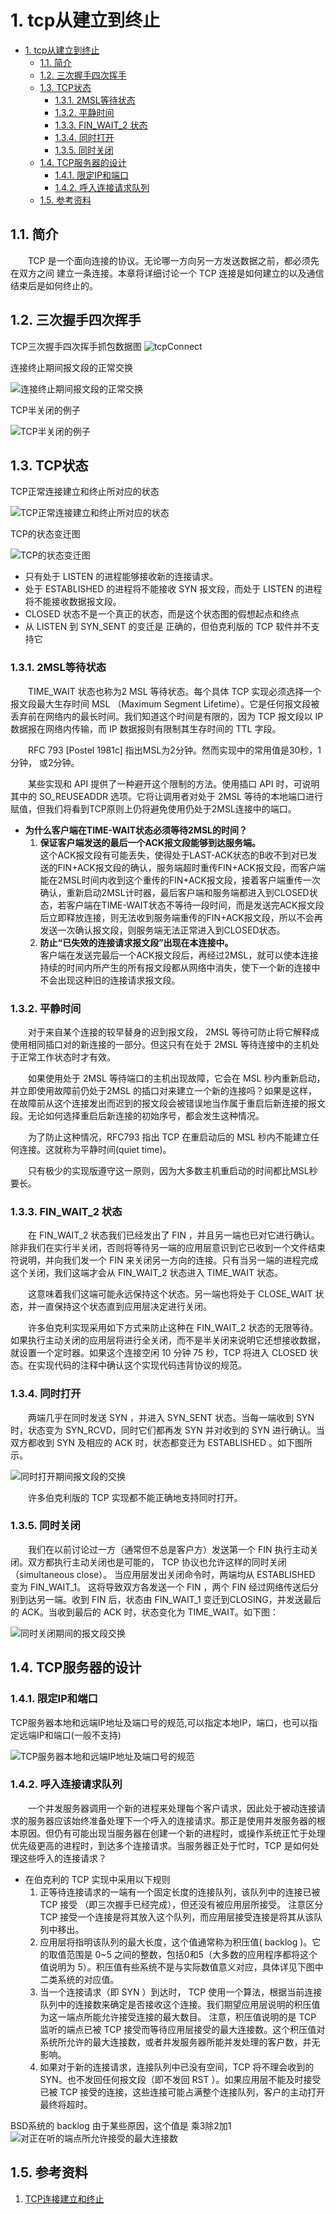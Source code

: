 # 1. tcp从建立到终止

- [1. tcp从建立到终止](#1-tcp从建立到终止)
  - [1.1. 简介](#11-简介)
  - [1.2. 三次握手四次挥手](#12-三次握手四次挥手)
  - [1.3. TCP状态](#13-tcp状态)
    - [1.3.1. 2MSL等待状态](#131-2msl等待状态)
    - [1.3.2. 平静时间](#132-平静时间)
    - [1.3.3. FIN_WAIT_2 状态](#133-fin_wait_2-状态)
    - [1.3.4. 同时打开](#134-同时打开)
    - [1.3.5. 同时关闭](#135-同时关闭)
  - [1.4. TCP服务器的设计](#14-tcp服务器的设计)
    - [1.4.1. 限定IP和端口](#141-限定ip和端口)
    - [1.4.2. 呼入连接请求队列](#142-呼入连接请求队列)
  - [1.5. 参考资料](#15-参考资料)

## 1.1. 简介

&emsp;&emsp;TCP 是一个面向连接的协议。无论哪一方向另一方发送数据之前，都必须先在双方之间 建立一条连接。本章将详细讨论一个 TCP 连接是如何建立的以及通信结束后是如何终止的。

## 1.2. 三次握手四次挥手

TCP三次握手四次挥手抓包数据图
![tcpConnect](./img/tcpConnect.png)

连接终止期间报文段的正常交换

![连接终止期间报文段的正常交换](./img/连接终止期间报文段的正常交换.png)

TCP半关闭的例子

![TCP半关闭的例子](./img/TCP半关闭的例子.png)

## 1.3. TCP状态

TCP正常连接建立和终止所对应的状态

![TCP正常连接建立和终止所对应的状态](./img/TCP正常连接建立和终止所对应的状态.png)

TCP的状态变迁图

![TCP的状态变迁图](./img/TCP的状态变迁图.png)

- 只有处于 LISTEN 的进程能够接收新的连接请求。
- 处于 ESTABLISHED 的进程将不能接收 SYN 报文段，而处于 LISTEN 的进程将不能接收数据报文段。
- CLOSED 状态不是一个真正的状态，而是这个状态图的假想起点和终点
- 从 LISTEN 到 SYN_SENT 的变迁是 正确的，但伯克利版的 TCP 软件并不支持它

### 1.3.1. 2MSL等待状态

&emsp;&emsp;TIME_WAIT 状态也称为2 MSL 等待状态。每个具体 TCP 实现必须选择一个报文段最大生存时间 MSL （Maximum Segment Lifetime）。它是任何报文段被丢弃前在网络内的最长时间。我们知道这个时间是有限的，因为 TCP 报文段以 IP 数据报在网络内传输，而 IP 数据报则有限制其生存时间的 TTL 字段。

&emsp;&emsp;RFC 793 [Postel 1981c] 指出MSL为2分钟。然而实现中的常用值是30秒，1分钟， 或2分钟。

&emsp;&emsp;某些实现和 API 提供了一种避开这个限制的方法。使用插口 API 时，可说明其中的 SO_REUSEADDR 选项。它将让调用者对处于 2MSL 等待的本地端口进行赋值，但我们将看到TCP原则上仍将避免使用仍处于2MSL连接中的端口。

- **为什么客户端在TIME-WAIT状态必须等待2MSL的时间？**
  1. **保证客户端发送的最后一个ACK报文段能够到达服务端。**  
  这个ACK报文段有可能丢失，使得处于LAST-ACK状态的B收不到对已发送的FIN+ACK报文段的确认，服务端超时重传FIN+ACK报文段，而客户端能在2MSL时间内收到这个重传的FIN+ACK报文段，接着客户端重传一次确认，重新启动2MSL计时器，最后客户端和服务端都进入到CLOSED状态，若客户端在TIME-WAIT状态不等待一段时间，而是发送完ACK报文段后立即释放连接，则无法收到服务端重传的FIN+ACK报文段，所以不会再发送一次确认报文段，则服务端无法正常进入到CLOSED状态。
  2. **防止“已失效的连接请求报文段”出现在本连接中。**  
  客户端在发送完最后一个ACK报文段后，再经过2MSL，就可以使本连接持续的时间内所产生的所有报文段都从网络中消失，使下一个新的连接中不会出现这种旧的连接请求报文段。

### 1.3.2. 平静时间

&emsp;&emsp;对于来自某个连接的较早替身的迟到报文段， 2MSL 等待可防止将它解释成使用相同插口对的新连接的一部分。但这只有在处于 2MSL 等待连接中的主机处于正常工作状态时才有效。

&emsp;&emsp;如果使用处于 2MSL 等待端口的主机出现故障，它会在 MSL 秒内重新启动，并立即使用故障前仍处于2MSL 的插口对来建立一个新的连接吗？如果是这样，在故障前从这个连接发出而迟到的报文段会被错误地当作属于重启后新连接的报文段。无论如何选择重启后新连接的初始序号，都会发生这种情况。

&emsp;&emsp;为了防止这种情况，RFC793 指出 TCP 在重启动后的 MSL 秒内不能建立任何连接。这就称为平静时间(quiet time)。

&emsp;&emsp;只有极少的实现版遵守这一原则，因为大多数主机重启动的时间都比MSL秒要长。

### 1.3.3. FIN_WAIT_2 状态

&emsp;&emsp;在 FIN_WAIT_2 状态我们已经发出了 FIN ，并且另一端也已对它进行确认。除非我们在实行半关闭，否则将等待另一端的应用层意识到它已收到一个文件结束符说明，并向我们发一个 FIN 来关闭另一方向的连接。只有当另一端的进程完成这个关闭，我们这端才会从 FIN_WAIT_2 状态进入 TIME_WAIT 状态。

&emsp;&emsp;这意味着我们这端可能永远保持这个状态。另一端也将处于 CLOSE_WAIT 状态，并一直保持这个状态直到应用层决定进行关闭。

&emsp;&emsp;许多伯克利实现采用如下方式来防止这种在 FIN_WAIT_2 状态的无限等待。如果执行主动关闭的应用层将进行全关闭，而不是半关闭来说明它还想接收数据，就设置一个定时器。如果这个连接空闲 10 分钟 75 秒，TCP 将进入 CLOSED 状态。在实现代码的注释中确认这个实现代码违背协议的规范。

### 1.3.4. 同时打开

&emsp;&emsp;两端几乎在同时发送 SYN ，并进入 SYN_SENT 状态。当每一端收到 SYN 时，状态变为 SYN_RCVD，同时它们都再发 SYN 并对收到的 SYN 进行确认。当双方都收到 SYN 及相应的 ACK 时，状态都变迁为 ESTABLISHED 。如下图所示。

![同时打开期间报文段的交换](./img/同时打开期间报文段的交换.png)

&emsp;&emsp;许多伯克利版的 TCP 实现都不能正确地支持同时打开。

### 1.3.5. 同时关闭

&emsp;&emsp;我们在以前讨论过一方（通常但不总是客户方）发送第一个 FIN 执行主动关闭。双方都执行主动关闭也是可能的， TCP 协议也允许这样的同时关闭（simultaneous close）。 当应用层发出关闭命令时，两端均从 ESTABLISHED 变为 FIN_WAIT_1。 这将导致双方各发送一个 FIN ，两个 FIN 经过网络传送后分别到达另一端。收到 FIN 后，状态由 FIN_WAIT_1 变迁到CLOSING，并发送最后的 ACK。当收到最后的 ACK 时，状态变化为 TIME_WAIT。如下图：

![同时关闭期间的报文段交换](./img/同时关闭期间的报文段交换.png)

## 1.4. TCP服务器的设计

### 1.4.1. 限定IP和端口

TCP服务器本地和远端IP地址及端口号的规范,可以指定本地IP，端口，也可以指定远端IP和端口(一般不支持)

![TCP服务器本地和远端IP地址及端口号的规范](./img/TCP服务器本地和远端IP地址及端口号的规范.png)

### 1.4.2. 呼入连接请求队列

&emsp;&emsp;一个并发服务器调用一个新的进程来处理每个客户请求，因此处于被动连接请求的服务器应该始终准备处理下一个呼入的连接请求。那正是使用并发服务器的根本原因。但仍有可能出现当服务器在创建一个新的进程时，或操作系统正忙于处理优先级更高的进程时，到达多个连接请求。当服务器正处于忙时，TCP 是如何处理这些呼入的连接请求？

- 在伯克利的 TCP 实现中采用以下规则
  1. 正等待连接请求的一端有一个固定长度的连接队列，该队列中的连接已被 TCP 接受 （即三次握手已经完成），但还没有被应用层所接受。 注意区分 TCP 接受一个连接是将其放入这个队列，而应用层接受连接是将其从该队列中移出。
  2. 应用层将指明该队列的最大长度，这个值通常称为积压值( backlog )。它的取值范围是 0~5 之间的整数，包括0和5（大多数的应用程序都将这个值说明为 5）。积压值有些系统不是与实际数值意义对应，具体详见下图中二类系统的对应值。
  3. 当一个连接请求（即 SYN ）到达时， TCP 使用一个算法，根据当前连接队列中的连接数来确定是否接收这个连接。我们期望应用层说明的积压值为这一端点所能允许接受连接的最大数目。 注意，积压值说明的是 TCP 监听的端点已被 TCP 接受而等待应用层接受的最大连接数。这个积压值对系统所允许的最大连接数，或者并发服务器所能并发处理的客户数，并无影响。
  4. 如果对于新的连接请求，连接队列中已没有空间，TCP 将不理会收到的 SYN。也不发回任何报文段（即不发回 RST ）。如果应用层不能及时接受已被 TCP 接受的连接，这些连接可能占满整个连接队列，客户的主动打开最终将超时。

BSD系统的 backlog 由于某些原因，这个值是 乘3除2加1
![对正在听的端点所允许接受的最大连接数](./img/对正在听的端点所允许接受的最大连接数.png)

## 1.5. 参考资料

1. [TCP连接建立和终止](./../TCP-IP详解卷1/018.PDF)
